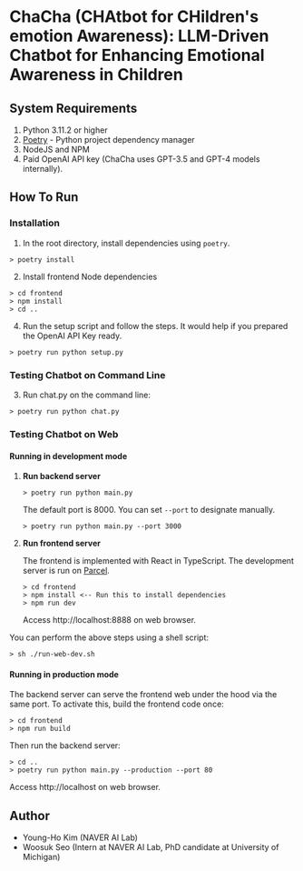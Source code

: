 # ChaCha (CHAtbot for CHildren's emotion Awareness): LLM-Driven Chatbot for Enhancing Emotional Awareness in Children


## System Requirements
1. Python 3.11.2 or higher
2. [Poetry](https://python-poetry.org/docs/) - Python project dependency manager
3. NodeJS and NPM
4. Paid OpenAI API key (ChaCha uses GPT-3.5 and GPT-4 models internally).

## How To Run
### Installation
1. In the root directory, install dependencies using `poetry`.
```shell
> poetry install
```

2. Install frontend Node dependencies
```shell
> cd frontend
> npm install
> cd ..
```

4. Run the setup script and follow the steps. It would help if you prepared the OpenAI API Key ready.
```shell
> poetry run python setup.py
```

### Testing Chatbot on Command Line
3. Run chat.py on the command line:
```shell
> poetry run python chat.py
```

### Testing Chatbot on Web

#### Running in development mode
1. **Run backend server**
    ```shell
    > poetry run python main.py
    ```
    The default port is 8000. You can set `--port` to designate manually.
    ```shell
    > poetry run python main.py --port 3000
    ```
2. **Run frontend server**
   
    The frontend is implemented with React in TypeScript. The development server is run on [Parcel](https://parceljs.org/).
    ```shell
    > cd frontend
    > npm install <-- Run this to install dependencies 
    > npm run dev
    ```
    Access http://localhost:8888 on web browser.

You can perform the above steps using a shell script:
```shell
> sh ./run-web-dev.sh
```


#### Running in production mode

The backend server can serve the frontend web under the hood via the same port.
To activate this, build the frontend code once:

```shell
> cd frontend
> npm run build
```

Then run the backend server:
```shell
> cd ..
> poetry run python main.py --production --port 80
```
Access http://localhost on web browser.

## Author
* Young-Ho Kim (NAVER AI Lab)
* Woosuk Seo (Intern at NAVER AI Lab, PhD candidate at University of Michigan)
